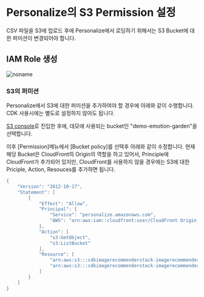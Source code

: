 # Personalize의 S3 Permission 설정

CSV 파일을 S3에 업로드 후에 Personalize에서 로딩하기 위해서는 S3 Bucket에 대한 퍼미션이 변경되어야 합니다. 

## IAM Role 생성

![noname](https://user-images.githubusercontent.com/52392004/235329185-830968fc-a610-4a5d-9f81-135484e866bd.png)

### S3의 퍼미션 

Personalize에서 S3에 대한 퍼미션을 추가하여야 할 경우에 아래와 같이 수행합니다. CDK 사용시에는 별도로 설정하지 않아도 됩니다.

[S3 console](https://s3.console.aws.amazon.com/s3/buckets?region=ap-northeast-1&region=ap-northeast-1)로 진입한 후에, 데모에 사용되는 bucket인 "demo-emotion-garden"을 선택합니다. 

이후 [Permission]메뉴에서 [Bucket policy]를 선택후 아래와 같이 수정합니다. 현재 해당 Bucket은 CloudFront의 Origin의 역할을 하고 있어서, Principle에 CloudFront가 추가되어 있지만, CloudFront를 사용하지 않을 경우에는 S3에 대한 Priciple, Action, Resouces를 추가하면 됩니다.


```java
{
    "Version": "2012-10-17",
    "Statement": [
        {
            "Effect": "Allow",
            "Principal": {
                "Service": "personalize.amazonaws.com",
                "AWS": "arn:aws:iam::cloudfront:user/CloudFront Origin Access Identity E2X1ZWYFLCLC5X"
            },
            "Action": [
                "s3:GetObject",
                "s3:ListBucket"
            ],
            "Resource": [
                "arn:aws:s3:::cdkimagerecommenderstack-imagerecommenderstorageb-1t32yos4phxfc",
                "arn:aws:s3:::cdkimagerecommenderstack-imagerecommenderstorageb-1t32yos4phxfc/*"
            ]
        }
    ]
}
```
